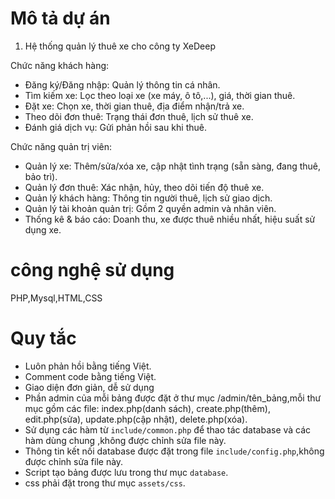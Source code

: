 # Mô tả dự án

1. Hệ thống quản lý thuê xe cho công ty XeDeep

Chức năng khách hàng:
- Đăng ký/Đăng nhập: Quản lý thông tin cá nhân.
- Tìm kiếm xe: Lọc theo loại xe (xe máy, ô tô,...), giá, thời gian thuê.
- Đặt xe: Chọn xe, thời gian thuê, địa điểm nhận/trả xe.
- Theo dõi đơn thuê: Trạng thái đơn thuê, lịch sử thuê xe.
- Đánh giá dịch vụ: Gửi phản hồi sau khi thuê.

Chức năng quản trị viên:
- Quản lý xe: Thêm/sửa/xóa xe, cập nhật tình trạng (sẵn sàng, đang thuê, bảo trì).
- Quản lý đơn thuê: Xác nhận, hủy, theo dõi tiến độ thuê xe.
- Quản lý khách hàng: Thông tin người thuê, lịch sử giao dịch.
- Quản lý tài khoản quản trị: Gồm 2 quyền admin và nhân viên.
- Thống kê & báo cáo: Doanh thu, xe được thuê nhiều nhất, hiệu suất sử dụng xe.

# công nghệ sử dụng
PHP,Mysql,HTML,CSS

# Quy tắc
- Luôn phản hồi bằng tiếng Việt.
- Comment code bằng tiếng Việt.
- Giao diện đơn giản, dễ sử dụng
- Phần admin của mỗi bảng được đặt ở thư mục /admin/tên_bảng,mỗi thư mục gồm các file: index.php(danh sách), create.php(thêm), edit.php(sửa), update.php(cập nhật), delete.php(xóa).
- Sử dụng các hàm từ `include/common.php` để thao tác database và các hàm dùng chung ,không được chỉnh sửa file này.
- Thông tin kết nối database được đặt trong file `include/config.php`,không được chỉnh sửa file này.
- Script tạo bảng được lưu trong thư mục `database`.
- css phải đặt trong thư mục `assets/css`.
